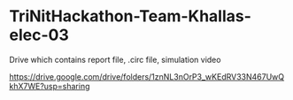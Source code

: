 # TriNitHackathon-Team-Khallas-elec-03

Drive which contains report file, .circ file, simulation video

https://drive.google.com/drive/folders/1znNL3nOrP3_wKEdRV33N467UwQkhX7WE?usp=sharing
